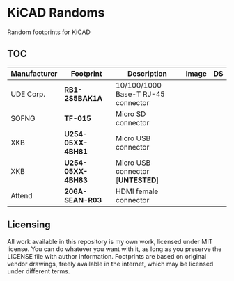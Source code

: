 # KiCAD Randoms

Random footprints for KiCAD

## TOC

Manufacturer | Footprint           | Description                        | Image | DS
-------------|---------------------|------------------------------------|-------|----
UDE Corp.    | **RB1-2S5BAK1A**    | 10/100/1000 Base-T RJ-45 connector |       |
SOFNG        | **TF-015**          | Micro SD connector                 |       |
XKB          | **U254-05XX-4BH81** | Micro USB connector                |       |
XKB          | **U254-05XX-4BH83** | Micro USB connector [**UNTESTED**] |       |
Attend       | **206A-SEAN-R03**   | HDMI female connector              |       |

## Licensing

All work available in this repository is my own work, licensed under MIT
license. You can do whatever you want with it, as long as you preserve the
LICENSE file with author information. Footprints are based on original vendor
drawings, freely available in the internet, which may be licensed under
different terms.

